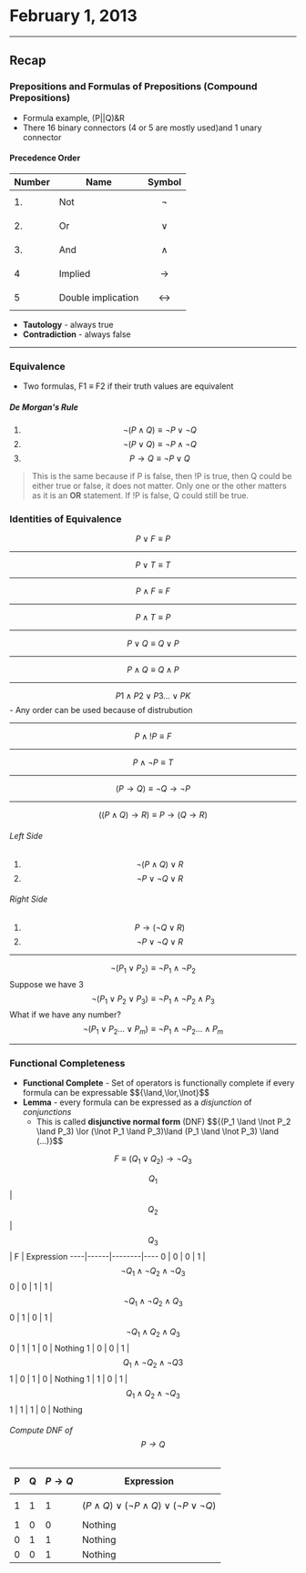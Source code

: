 # February 1, 2013
-- -
## Recap
### Prepositions and Formulas of Prepositions (Compound Prepositions)
-	Formula example, (P||Q)&R
-	There 16 binary connectors (4 or 5 are mostly used)and 1 unary connector

#### Precedence Order

Number|	Name				|	Symbol
------|--------------------|----------
1.	  |	Not					|	$${\lnot}$$
2.	  |	Or					|	$${\lor}$$
3.	  |And					|	$${\land}$$
4 	  |	Implied				|	$${\to}$$
5 	  |	Double implication	|	$${\leftrightarrow}$$

-	**Tautology** - always true
-	**Contradiction** - always false
-- -
### Equivalence
-	Two formulas, F1 ≡ F2 if their truth values are equivalent
##### De Morgan's Rule
1.	$${\lnot(P \land Q) \equiv \lnot P \lor  \lnot Q}$$
2.	$${\lnot(P \lor Q) \equiv \lnot P \land \lnot Q}$$
3.	$${P \to Q \equiv \lnot P \lor Q}$$
> This is the same because if P is false, then !P is true, then Q could be either
> true or false, it does not matter. Only one or the other matters as it is an
> **OR** statement. If !P is false, Q could still be true.

### Identities of Equivalence
$$	{P \lor F \equiv P} $$
***
$$	P \lor T \equiv T $$
***
$$	P \land F \equiv F $$
***
$$	P \land T \equiv P $$
***
$$	P \lor Q \equiv Q \lor P $$
***
$$	P \land Q \equiv Q \land P $$
***
$$	P1 \land P2 \lor P3 … \lor PK $$
	-	Any order can be used because of distrubution
***
$$ P \land !P \equiv F $$
***
$$ P \land \lnot P \equiv T $$
***
$$ (P \to Q) \equiv \lnot Q \to \lnot P $$
***
$$((P \land Q) \to R) \equiv P \to(Q \to R) $$
###### Left Side
1. $$ \lnot (P \land Q)\lor R $$
2. $$ \lnot P \lor \lnot Q \lor R $$

###### Right Side
1. $$ P \to (\lnot Q \lor R) $$
2. $$ \lnot P \lor \lnot Q \lor R $$
***
$$ \lnot (P_1 \lor P_2) \equiv \lnot P_1 \land \lnot P_2 $$
Suppose we have 3
$$ \lnot (P_1 \lor P_2 \lor P_3) \equiv \lnot P_1 \land \lnot P_2 \land P_3 $$
What if we have any number?
$$ \lnot (P_1 \lor P_2 … \lor P_m) \equiv \lnot P_1 \land \lnot P_2 … \land P_m$$
***
### Functional Completeness 
-	**Functional Complete** - Set of operators is functionally complete if every formula can be expressable
$$\{\land,\lor,\lnot}$$
-	**Lemma** - every formula can be expressed as a *disjunction* of 	*conjunctions*
	-	This is called **disjunctive normal form** (DNF)
$$\{(P_1 \land \lnot P_2 \land P_3) \lor (\lnot P_1 \land P_3)\land (P_1 \land \lnot P_3) \land (…)}$$

$${F \equiv (Q_1 \lor Q_2) \to \lnot Q_3}$$

$${Q_1}$$	|	$${Q_2}$$	|	$${Q_3}$$	|	F	| Expression
----|------|--------|----
0	|	0	|	0	|	1	|	$${\lnot Q_1 \land \lnot Q_2 \land \lnot Q_3}$$
0	|	0	|	1	|	1	|	$${\lnot Q_1 \land \lnot Q_2 \land Q_3}$$
0	|	1	|	0	|	1	|	$${\lnot Q_1 \land Q_2 \land Q_3}$$
0	|	1	|	1	|	0	|	Nothing
1	|	0	|	0	|	1	|	$${Q_1 \land \lnot Q_2 \land \lnot Q3}$$
1	|	0	|	1	|	0	|	Nothing
1	|	1	|	0	|	1	|	$${Q_1 \land Q_2 \land \lnot Q_3}$$
1	|	1	|	1	|	0	|	Nothing

###### Compute DNF of $${P \to Q}$$

P	|	Q	|	$${P \to Q}$$ | Expression
----|-------|-----------------|------------
1	|	1	|	1				|	$${(P \land Q) \lor (\lnot P \land Q) \lor (\lnot P \lor \lnot Q)}$$
1	|	0	|	0				| Nothing
0	|	1	|	1				| Nothing
0	|	0	|	1				| Nothing
